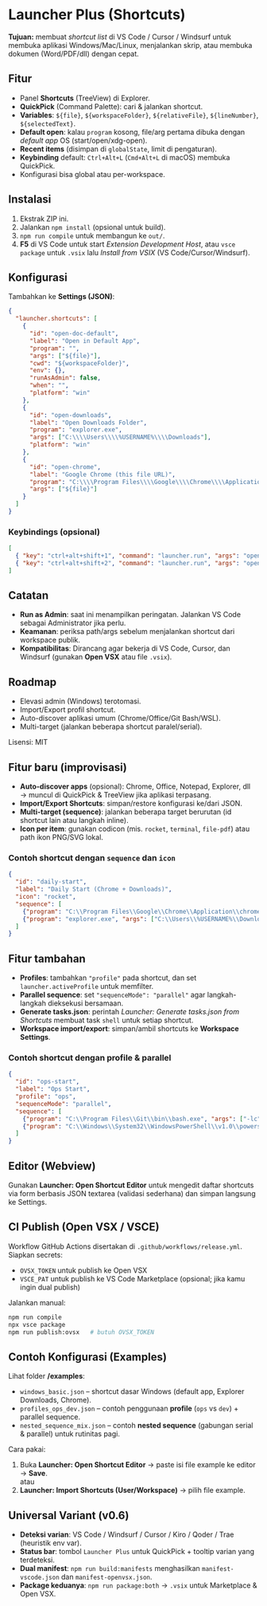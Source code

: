 # Launcher Plus (Shortcuts)

**Tujuan:** membuat *shortcut list* di VS Code / Cursor / Windsurf untuk membuka aplikasi Windows/Mac/Linux, menjalankan skrip, atau membuka dokumen (Word/PDF/dll) dengan cepat.

## Fitur
- Panel **Shortcuts** (TreeView) di Explorer.
- **QuickPick** (Command Palette): cari & jalankan shortcut.
- **Variables**: `${file}`, `${workspaceFolder}`, `${relativeFile}`, `${lineNumber}`, `${selectedText}`.
- **Default open**: kalau `program` kosong, file/arg pertama dibuka dengan *default app* OS (start/open/xdg-open).
- **Recent items** (disimpan di `globalState`, limit di pengaturan).
- **Keybinding** default: `Ctrl+Alt+L` (`Cmd+Alt+L` di macOS) membuka QuickPick.
- Konfigurasi bisa global atau per-workspace.

## Instalasi
1. Ekstrak ZIP ini.
2. Jalankan `npm install` (opsional untuk build).
3. `npm run compile` untuk membangun ke `out/`.
4. **F5** di VS Code untuk start *Extension Development Host*, atau `vsce package` untuk `.vsix` lalu *Install from VSIX* (VS Code/Cursor/Windsurf).

## Konfigurasi
Tambahkan ke **Settings (JSON)**:
```json
{
  "launcher.shortcuts": [
    {
      "id": "open-doc-default",
      "label": "Open in Default App",
      "program": "",
      "args": ["${file}"],
      "cwd": "${workspaceFolder}",
      "env": {},
      "runAsAdmin": false,
      "when": "",
      "platform": "win"
    },
    {
      "id": "open-downloads",
      "label": "Open Downloads Folder",
      "program": "explorer.exe",
      "args": ["C:\\\\Users\\\\%USERNAME%\\\\Downloads"],
      "platform": "win"
    },
    {
      "id": "open-chrome",
      "label": "Google Chrome (this file URL)",
      "program": "C:\\\\Program Files\\\\Google\\\\Chrome\\\\Application\\\\chrome.exe",
      "args": ["${file}"]
    }
  ]
}
```

### Keybindings (opsional)
```json
[
  { "key": "ctrl+alt+shift+1", "command": "launcher.run", "args": "open-doc-default" },
  { "key": "ctrl+alt+shift+2", "command": "launcher.run", "args": "open-downloads" }
]
```

## Catatan
- **Run as Admin**: saat ini menampilkan peringatan. Jalankan VS Code sebagai Administrator jika perlu.
- **Keamanan**: periksa path/args sebelum menjalankan shortcut dari workspace publik.
- **Kompatibilitas**: Dirancang agar bekerja di VS Code, Cursor, dan Windsurf (gunakan **Open VSX** atau file `.vsix`).

## Roadmap
- Elevasi admin (Windows) terotomasi.
- Import/Export profil shortcut.
- Auto-discover aplikasi umum (Chrome/Office/Git Bash/WSL).
- Multi-target (jalankan beberapa shortcut paralel/serial).

Lisensi: MIT

## Fitur baru (improvisasi)
- **Auto-discover apps** (opsional): Chrome, Office, Notepad, Explorer, dll → muncul di QuickPick & TreeView jika aplikasi terpasang.
- **Import/Export Shortcuts**: simpan/restore konfigurasi ke/dari JSON.
- **Multi-target (sequence)**: jalankan beberapa target berurutan (id shortcut lain atau langkah inline).
- **Icon per item**: gunakan codicon (mis. `rocket`, `terminal`, `file-pdf`) atau path ikon PNG/SVG lokal.

### Contoh shortcut dengan `sequence` dan `icon`
```json
{
  "id": "daily-start",
  "label": "Daily Start (Chrome + Downloads)",
  "icon": "rocket",
  "sequence": [
    {"program": "C:\\Program Files\\Google\\Chrome\\Application\\chrome.exe", "args": ["https://inbox.google.com"]},
    {"program": "explorer.exe", "args": ["C:\\Users\\%USERNAME%\\Downloads"]}
  ]
}
```


## Fitur tambahan
- **Profiles**: tambahkan `"profile"` pada shortcut, dan set `launcher.activeProfile` untuk memfilter.
- **Parallel sequence**: set `"sequenceMode": "parallel"` agar langkah-langkah dieksekusi bersamaan.
- **Generate tasks.json**: perintah *Launcher: Generate tasks.json from Shortcuts* membuat task `shell` untuk setiap shortcut.
- **Workspace import/export**: simpan/ambil shortcuts ke **Workspace Settings**.

### Contoh shortcut dengan profile & parallel
```json
{
  "id": "ops-start",
  "label": "Ops Start",
  "profile": "ops",
  "sequenceMode": "parallel",
  "sequence": [
    {"program": "C:\\Program Files\\Git\\bin\\bash.exe", "args": ["-lc", "htop"]},
    {"program": "C:\\Windows\\System32\\WindowsPowerShell\\v1.0\\powershell.exe", "args": ["-NoLogo"]}
  ]
}
```


## Editor (Webview)
Gunakan **Launcher: Open Shortcut Editor** untuk mengedit daftar shortcuts via form berbasis JSON textarea (validasi sederhana) dan simpan langsung ke Settings.

## CI Publish (Open VSX / VSCE)
Workflow GitHub Actions disertakan di `.github/workflows/release.yml`. Siapkan secrets:
- `OVSX_TOKEN` untuk publish ke Open VSX
- `VSCE_PAT` untuk publish ke VS Code Marketplace (opsional; jika kamu ingin dual publish)

Jalankan manual:
```bash
npm run compile
npx vsce package
npm run publish:ovsx   # butuh OVSX_TOKEN
```


## Contoh Konfigurasi (Examples)
Lihat folder **/examples**:
- `windows_basic.json` – shortcut dasar Windows (default app, Explorer Downloads, Chrome).  
- `profiles_ops_dev.json` – contoh penggunaan **profile** (`ops` vs `dev`) + parallel sequence.  
- `nested_sequence_mix.json` – contoh **nested sequence** (gabungan serial & parallel) untuk rutinitas pagi.

Cara pakai:
1. Buka **Launcher: Open Shortcut Editor** → paste isi file example ke editor → **Save**.  
   atau
2. **Launcher: Import Shortcuts (User/Workspace)** → pilih file example.


## Universal Variant (v0.6)
- **Deteksi varian**: VS Code / Windsurf / Cursor / Kiro / Qoder / Trae (heuristik env var).
- **Status bar**: tombol `Launcher Plus` untuk QuickPick + tooltip varian yang terdeteksi.
- **Dual manifest**: `npm run build:manifests` menghasilkan `manifest-vscode.json` dan `manifest-openvsx.json`.
- **Package keduanya**: `npm run package:both` → `.vsix` untuk Marketplace & Open VSX.
